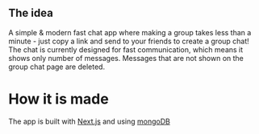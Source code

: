 ## The idea

A simple & modern fast chat app where making a group takes less than a minute - just copy a link and send to your friends to create a group chat!
The chat is currently designed for fast communication, which means it shows only number of messages. Messages that are not shown on the group chat page are deleted.

# How it is made

The app is built with [Next.js](https://nextjs.org) and using [mongoDB](https://www.mongodb.com/)

